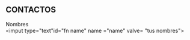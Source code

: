  ## CONTACTOS ##

 <label for="name">Nombres</label><br>
 <imput type="text"id="fn name" name ="name" valve= "tus nombres"><br>
